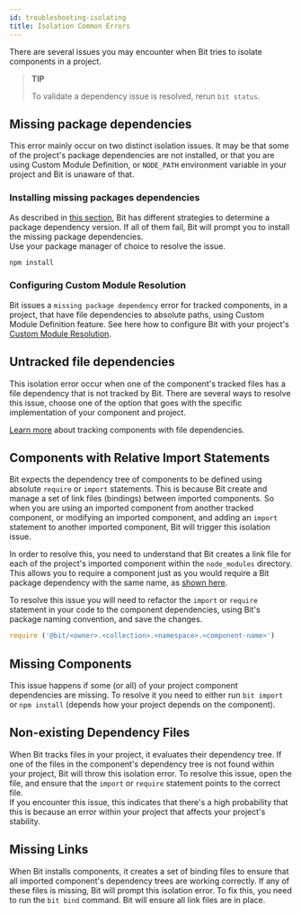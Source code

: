 ```yaml
---
id: troubleshooting-isolating
title: Isolation Common Errors
---
```


There are several issues you may encounter when Bit tries to isolate components in a project.

> **TIP**
>
> To validate a dependency issue is resolved, rerun `bit status`.

## Missing package dependencies

This error mainly occur on two distinct isolation issues. It may be that some of the project's package dependencies are not installed, or that you are using Custom Module Definition, or `NODE_PATH` environment variable in your project and Bit is unaware of that.

### Installing missing packages dependencies

As described in [this section](/docs/isolating-and-tracking-components.html#tracking-a-component-with-package-dependencies), Bit has different strategies to determine a package dependency version. If all of them fail, Bit will prompt you to install the missing package dependencies.  
Use your package manager of choice to resolve the issue.

```sh
npm install
```

### Configuring Custom Module Resolution

Bit issues a `missing package dependency` error for tracked components, in a project, that have file dependencies to absolute paths, using Custom Module Definition feature. See here how to configure Bit with your project's [Custom Module Resolution](/docs/tracking-dependencies.html#custom-module-resolution).

## Untracked file dependencies

This isolation error occur when one of the component's tracked files has a file dependency that is not tracked by Bit. There are several ways to resolve this issue, choose one of the option that goes with the specific implementation of your component and project.

[Learn more](/docs/tracking-dependencies.html#file-dependencies) about tracking components with file dependencies.

## Components with Relative Import Statements

Bit expects the dependency tree of components to be defined using absolute `require` or `import` statements. This is because Bit create and manage a set of link files (bindings) between imported components. So when you are using an imported component from another tracked component, or modifying an imported component, and adding an `import` statement to another imported component, Bit will trigger this isolation issue.

In order to resolve this, you need to understand that Bit creates a link file for each of the project's imported component within the `node_modules` directory. This allows you to require a component just as you would require a Bit package dependency with the same name, as [shown here](/docs/installing-components.html#package-naming-convention).

To resolve this issue you will need to refactor the `import` or `require` statement in your code to the component dependencies, using Bit's package naming convention, and save the changes.

```js
require ('@bit/<owner>.<collection>.<namespace>.<component-name>')
```

## Missing Components

This issue happens if some (or all) of your project component dependencies are missing. To resolve it you need to either run `bit import` or `npm install` (depends how your project depends on the component).

## Non-existing Dependency Files

When Bit tracks files in your project, it evaluates their dependency tree. If one of the files in the component's dependency tree is not found within your project, Bit will throw this isolation error. To resolve this issue, open the file, and ensure that the `import` or `require` statement points to the correct file.  
If you encounter this issue, this indicates that there's a high probability that this is because an error within your project that affects your project's stability.

## Missing Links

When Bit installs components, it creates a set of binding files to ensure that all imported component's dependency trees are working correctly. If any of these files is missing, Bit will prompt this isolation error. To fix this, you need to run the `bit bind` command. Bit will ensure all link files are in place.
